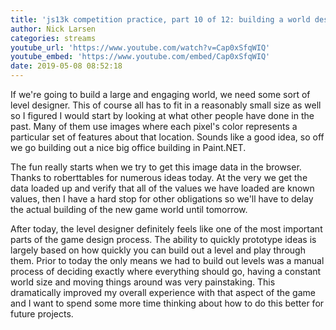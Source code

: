 ```yaml
---
title: 'js13k competition practice, part 10 of 12: building a world designer (day 37)'
author: Nick Larsen
categories: streams
youtube_url: 'https://www.youtube.com/watch?v=Cap0xSfqWIQ'
youtube_embed: 'https://www.youtube.com/embed/Cap0xSfqWIQ'
date: 2019-05-08 08:52:18
---
```



If we're going to build a large and engaging world, we need some sort of level designer.  This of course all has to fit in a reasonably small size as well so I figured I would start by looking at what other people have done in the past.  Many of them use images where each pixel's color represents a particular set of features about that location.  Sounds like a good idea, so off we go building out a nice big office building in Paint.NET.

The fun really starts when we try to get this image data in the browser.  Thanks to roberttables for numerous ideas today.  At the very we get the data loaded up and verify that all of the values we have loaded are known values, then I have a hard stop for other obligations so we'll have to delay the actual building of the new game world until tomorrow.

After today, the level designer definitely feels like one of the most important parts of the game design process.  The ability to quickly prototype ideas is largely based on how quickly you can build out a level and play through them.  Prior to today the only means we had to build out levels was a manual process of deciding exactly where everything should go, having a constant world size and moving things around was very painstaking.  This dramatically improved my overall experience with that aspect of the game and I want to spend some more time thinking about how to do this better for future projects.